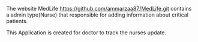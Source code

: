 The website MedLife https://github.com/ammarzaa87/MedLife.git contains a admin type(Nurse) that responsible for adding information about critical patients.

This Application is created for doctor to track the nurses update.
